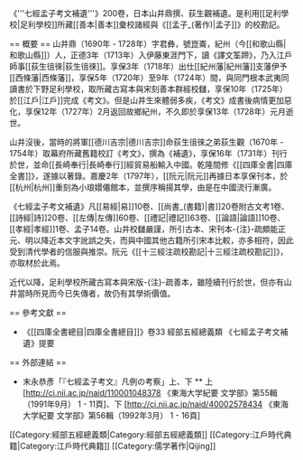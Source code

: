 《'''七經孟子考文補遺'''》200卷，日本山井鼎撰、荻生觀補遺。是利用[[足利學校|足利學校]]所藏[[善本|善本]]彙校諸經與《[[孟子_(著作)|孟子]]》的校勘記。

== 概要 ==
山井鼎（1690年 - 1728年）字君彝，號崑崙，紀州（今[[和歌山縣|和歌山縣]]）人，正德3年（1713年）入伊藤東涯門下，讀《譯文筌蹄》，乃入江戶師事[[荻生徂徠|荻生徂徠]]。享保3年（1718年）出仕[[紀州藩|紀州藩]]支藩伊予[[西條藩|西條藩]]，享保5年（1720年）至9年（1724年）間，與同門根本武夷同讀書於下野足利學校，取所藏古寫本與宋刻善本群經校讎，享保10年（1725年）於[[江戶|江戶]]完成《考文》。但是山井生來體弱多疾，《考文》成書後病情更加惡化，享保12年（1727年）2月返回故鄉紀州，不久即於享保13年（1728年）元月逝世。

山井沒後，當時的將軍[[德川吉宗|德川吉宗]]命荻生徂徠之弟荻生觀（1670年 - 1754年）取幕府所藏舊籍校訂《考文》，撰為《補遺》，享保16年（1731年）刊行於世，並命[[長崎奉行|長崎奉行]]經貿易船輸入中國。乾隆間修《[[四庫全書|四庫全書]]》，遂據以著錄。嘉慶2年（1797年），[[阮元|阮元]]再據日本享保刊本，於[[杭州|杭州]]重刻為小琅嬛僊館本，並撰序稱揚其學，由是在中國流行漸廣。

《七經孟子考文補遺》凡[[易經|易]]10卷、[[尚書_(書籍)|書]]20卷附古文考1卷、[[詩經|詩]]20卷、[[左傳|左傳]]60卷、[[禮記|禮記]]63卷、[[論語|論語]]10卷、[[孝經|孝經]]1卷、孟子14卷。山井校讎嚴謹，所引古本、宋刊本-{注}-疏頗能正元、明以降近本文字訛誤之失，而與中國其他古籍所引宋本比較，亦多相符，因此受到清代學者的信服與推崇。阮元《[[十三經注疏校勘記|十三經注疏校勘記]]》，亦取材於此焉。

近代以降，足利學校所藏古寫本與宋版-{注}-疏善本，雖陸續刊行於世，但亦有山井當時所見而今已失傳者，故仍有其學術價值。

== 參考文獻 ==
* 《[[四庫全書總目|四庫全書總目]]》卷33 經部五經總義類 《七經孟子考文補遺》提要

== 外部連結 ==
* 末永恭彥「『七經孟子考文』凡例の考察」上、下
** 上 [http://ci.nii.ac.jp/naid/110001048378 《東海大学紀要 文学部》第55輯（1991年9月） 1 - 11頁]、下 [http://ci.nii.ac.jp/naid/40002578434 《東海大学紀要 文学部》第56輯（1992年3月） 1 - 16頁]

[[Category:經部五經總義類|Category:經部五經總義類]]
[[Category:江戶時代典籍|Category:江戶時代典籍]]
[[Category:儒学著作|Qijing]]